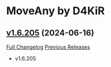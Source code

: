 # MoveAny by D4KiR

## [v1.6.205](https://github.com/d4kir92/MoveAny/tree/v1.6.205) (2024-06-16)
[Full Changelog](https://github.com/d4kir92/MoveAny/compare/v1.6.204...v1.6.205) [Previous Releases](https://github.com/d4kir92/MoveAny/releases)

- v1.6.205  
